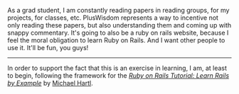 As a grad student, I am constantly reading papers in reading groups, for
my projects, for classes, etc. PlusWisdom represents a way to incentive
not only reading these papers, but also understanding them and coming up
with snappy commentary. It's going to also be a ruby on rails website, because
I feel the moral obligation to learn Ruby on Rails.  And I want other people to
use it.  It'll be fun, you guys!


-------------------------------------------------
In order to support the fact that this is an exercise in learning, I am, at
least to begin, following the framework for the
[*Ruby on Rails Tutorial: Learn Rails by Example*](http://railstutorial.org/)
by [Michael Hartl](http://michaelhartl.com/).
